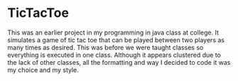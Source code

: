 # TicTacToe
This was an earlier project in my programming in java class at college. It simulates a game of tic tac toe that can be played
between two players as many times as desired. This was before we were taught classes so everything is executed in one class.
Although it appears clustered due to the lack of other classes, all the formatting and way I decided to code it was my choice and 
my style.
